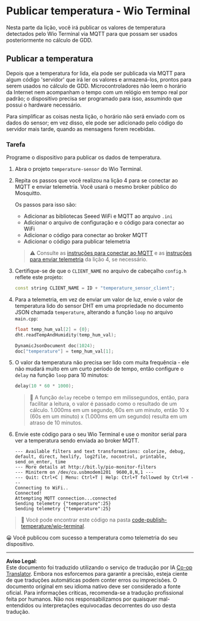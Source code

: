 <!--
CO_OP_TRANSLATOR_METADATA:
{
  "original_hash": "df28cd649cd892bcce034e064913b2f3",
  "translation_date": "2025-08-28T04:12:21+00:00",
  "source_file": "2-farm/lessons/1-predict-plant-growth/wio-terminal-temp-publish.md",
  "language_code": "br"
}
-->
# Publicar temperatura - Wio Terminal

Nesta parte da lição, você irá publicar os valores de temperatura detectados pelo Wio Terminal via MQTT para que possam ser usados posteriormente no cálculo de GDD.

## Publicar a temperatura

Depois que a temperatura for lida, ela pode ser publicada via MQTT para algum código 'servidor' que irá ler os valores e armazená-los, prontos para serem usados no cálculo de GDD. Microcontroladores não leem o horário da Internet nem acompanham o tempo com um relógio em tempo real por padrão; o dispositivo precisa ser programado para isso, assumindo que possui o hardware necessário.

Para simplificar as coisas nesta lição, o horário não será enviado com os dados do sensor; em vez disso, ele pode ser adicionado pelo código do servidor mais tarde, quando as mensagens forem recebidas.

### Tarefa

Programe o dispositivo para publicar os dados de temperatura.

1. Abra o projeto `temperature-sensor` do Wio Terminal.

1. Repita os passos que você realizou na lição 4 para se conectar ao MQTT e enviar telemetria. Você usará o mesmo broker público do Mosquitto.

    Os passos para isso são:

    - Adicionar as bibliotecas Seeed WiFi e MQTT ao arquivo `.ini`
    - Adicionar o arquivo de configuração e o código para conectar ao WiFi
    - Adicionar o código para conectar ao broker MQTT
    - Adicionar o código para publicar telemetria

    > ⚠️ Consulte as [instruções para conectar ao MQTT](../../../1-getting-started/lessons/4-connect-internet/wio-terminal-mqtt.md) e as [instruções para enviar telemetria](../../../1-getting-started/lessons/4-connect-internet/wio-terminal-telemetry.md) da lição 4, se necessário.

1. Certifique-se de que o `CLIENT_NAME` no arquivo de cabeçalho `config.h` reflete este projeto:

    ```cpp
    const string CLIENT_NAME = ID + "temperature_sensor_client";
    ```

1. Para a telemetria, em vez de enviar um valor de luz, envie o valor de temperatura lido do sensor DHT em uma propriedade no documento JSON chamada `temperature`, alterando a função `loop` no arquivo `main.cpp`:

    ```cpp
    float temp_hum_val[2] = {0};
    dht.readTempAndHumidity(temp_hum_val);

    DynamicJsonDocument doc(1024);
    doc["temperature"] = temp_hum_val[1];
    ```

1. O valor da temperatura não precisa ser lido com muita frequência - ele não mudará muito em um curto período de tempo, então configure o `delay` na função `loop` para 10 minutos:

    ```cpp
    delay(10 * 60 * 1000);
    ```

    > 💁 A função `delay` recebe o tempo em milissegundos, então, para facilitar a leitura, o valor é passado como o resultado de um cálculo. 1.000ms em um segundo, 60s em um minuto, então 10 x (60s em um minuto) x (1.000ms em um segundo) resulta em um atraso de 10 minutos.

1. Envie este código para o seu Wio Terminal e use o monitor serial para ver a temperatura sendo enviada ao broker MQTT.

    ```output
    --- Available filters and text transformations: colorize, debug, default, direct, hexlify, log2file, nocontrol, printable, send_on_enter, time
    --- More details at http://bit.ly/pio-monitor-filters
    --- Miniterm on /dev/cu.usbmodem1201  9600,8,N,1 ---
    --- Quit: Ctrl+C | Menu: Ctrl+T | Help: Ctrl+T followed by Ctrl+H ---
    Connecting to WiFi..
    Connected!
    Attempting MQTT connection...connected
    Sending telemetry {"temperature":25}
    Sending telemetry {"temperature":25}
    ```

> 💁 Você pode encontrar este código na pasta [code-publish-temperature/wio-terminal](../../../../../2-farm/lessons/1-predict-plant-growth/code-publish-temperature/wio-terminal).

😀 Você publicou com sucesso a temperatura como telemetria do seu dispositivo.

---

**Aviso Legal**:  
Este documento foi traduzido utilizando o serviço de tradução por IA [Co-op Translator](https://github.com/Azure/co-op-translator). Embora nos esforcemos para garantir a precisão, esteja ciente de que traduções automáticas podem conter erros ou imprecisões. O documento original em seu idioma nativo deve ser considerado a fonte oficial. Para informações críticas, recomenda-se a tradução profissional feita por humanos. Não nos responsabilizamos por quaisquer mal-entendidos ou interpretações equivocadas decorrentes do uso desta tradução.
